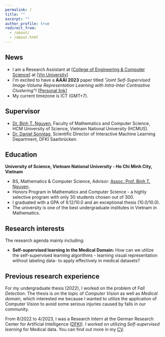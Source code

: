 ```yaml
---
permalink: /
title: ""
excerpt: ""
author_profile: true
redirect_from: 
  - /about/
  - /about.html
---
```




## News
- I am a Research Assistant at \[[College of Engineering & Computer Science](https://vinuni.edu.vn/college-of-engineering-computer-science/)\] at \[[Vin University](https://vinuni.edu.vn/)\]
- I'm excited to have a **AAAI 2023** paper titled *"Joint Self-Supervised Image-Volume Representation Learning with Intra-Inter Contrastive Clustering"*! \[[Personal link](http://hoangnguyen210.github.io/files/AAAI23.pdf)\] 
- My current timezone is ICT (GMT+7).

## Supervisor
- [Dr. Binh T. Nguyen](https://sites.google.com/site/ntbinhpolytechnique/home), Faculty of Mathematics and Computer Science, HCM University of Science, Vietnam National University (HCMUS).
- [Dr. Daniel Sonntag](https://www.dfki.de/~sonntag/), Scientific Director of Interactive Machine Learning Department, DFKI Saarbrücken.

## Education

**University of Science, Vietnam National University - Ho Chi Minh City, Vietnam**
  - BS, Mathematics & Computer Science, Advisor: [Assoc. Prof. Binh T. Nguyen](https://sites.google.com/site/ntbinhpolytechnique/home).
  - Honors Program in Mathematics and Computer Science - a highly selective program with only 30 students chosen out of 300.
  - I graduated with a GPA of 9.12/10.0 and an exceptional thesis (10.0/10.0).
  - The university is one of the best undergraduate institutes in Vietnam in Mathematics.

## Research interests

The research agenda mainly including:
 - **Self-supervised learning in the Medical Domain:** How can we utilize the self-supervised learning algorithms - learning visual representation without labeling data- to apply effectively in medical datasets? 

## Previous research experience
For my undergraduate thesis (2022), I worked on the problem of *Fall Detection*. The thesis is on the topic of *Computer Vision* as well as *Medical domain*, which interested me because I wanted to utilize the application of Computer Vision to avoid some serious injuries caused by falls in our community.

From 8/2022 to 4/2023, I was a Research Intern at the German Research Center for Artificial Intelligence ([DFKI](https://www.dfki.de/web)). I worked on utilizing *Self-supervised learning* for Medical data. You can find out more in my [CV](https://hoangnguyen210.github.io//cv/).